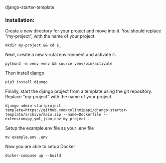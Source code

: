 django-starter-template

<h3>Installation:</h3>

<p>
Create a new directory for your project and move into it. 
You should replace "my-project", with the name of your project.
</p>

`mkdir my-project && cd $_`

<p>Next, create a new virutal environment and activate it.</p>

`python3 -m venv venv && source venv/bin/activate`

<p>Then install django</p>

`pip3 install django`

<p>
Finally, start the django project from a template using 
the git repository. Replace "my-project" with the name of your project.
</p>

`django-admin startproject --template=https://github.com/colinmipapi/django-starter-template/archive/main.zip --name=Dockerfile --extension=py,yml,json,env my_project .`

<p>Setup the example.env file as your .env file</p>

`mv example.env .env`

<p>Now you are able to setup Docker</p>

`docker-compose up --build`

<p></p>